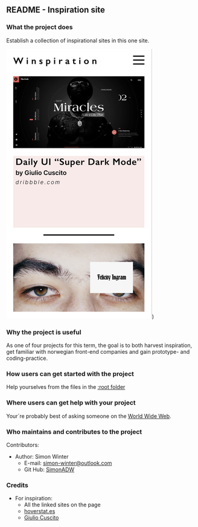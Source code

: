 
## README - Inspiration site


### What the project does  
Establish a collection of inspirational sites in this one site.  

![Screenshot of initial draft](./assets/images/Winspiration-draft-screenshot.png))

### Why the project is useful  
As one of four projects for this term, the goal is to both harvest inspiration, get familiar with norwegian front-end companies and gain prototype- and coding-practice.
	
### How users can get started with the project  
Help yourselves from the files in the [:root folder][] 

### Where users can get help with your project  
Your´re probably best of asking someone on the [World Wide Web](www.google.com).

### Who maintains and contributes to the project  
Contributors:  
* Author: Simon Winter  
	* E-mail: simon-winter@outlook.com
	* Git Hub: [SimonADW](https://github.com/SimonADW)


### Credits  
* For inspiration:  
	* All the linked sites on the page
	* [hoverstat.es](https://www.hoverstat.es/)
	* [Giulio Cuscito](https://dribbble.com/Giulio_Cuscito)



[:root folder]: ./